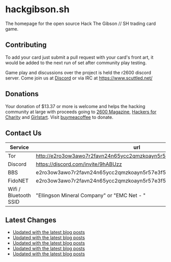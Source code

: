 # hackgibson.sh
The homepage for the open source Hack The Gibson // SH trading card game.


## Contributing

To add your card just submit a pull request with your card's front art, it would be added to the next run of set after community play testing.

Game play and discussions over the project is held the r2600 discord server. Come join us at [Discord](https://discord.com/invite/9hABUzz) or via IRC at https://www.scuttled.net/


## Donations

Your donation of $13.37 or more is welcome and helps the hacking community at large with proceeds going to [2600 Magazine](https://2600.com/), [Hackers for Charity](https://hackersforcharity.org) and [Girlstart](https://girlstart.org).  Visit [buymeacoffee](https://www.buymeacoffee.com/hackgibson.sh) to donate.


## Contact Us

Service | url
-|-
Tor | http://e2ro3ow3awo7r2favn24n65ycc2qmzkoayn5r57e3f56nvjwdcgg32ad.onion
Discord | https://discord.com/invite/9hABUzz
BBS | e2ro3ow3awo7r2favn24n65ycc2qmzkoayn5r57e3f56nvjwdcgg32ad.onion:23
FidoNET | e2ro3ow3awo7r2favn24n65ycc2qmzkoayn5r57e3f56nvjwdcgg32ad.onion:24554
Wifi / Bluetooth SSID | "Ellingson Mineral Company" or "EMC Net - <fidonet address>"

## Latest Changes
<!-- BLOG-POST-LIST:START -->
- [Updated with the latest blog posts](https://github.com/DFW2600/hackgibson.sh/commit/2496143c243a034326886a91cee31047875fb7ab)
- [Updated with the latest blog posts](https://github.com/DFW2600/hackgibson.sh/commit/5a8c0af54b6f568b79dcc7f5dc3842ebb44e76f3)
- [Updated with the latest blog posts](https://github.com/DFW2600/hackgibson.sh/commit/ffecba24fb346884b5bbba2811083fe2bc5a69c9)
- [Updated with the latest blog posts](https://github.com/DFW2600/hackgibson.sh/commit/5446860c77db6c26f97afc312e1481014cb583c2)
- [Updated with the latest blog posts](https://github.com/DFW2600/hackgibson.sh/commit/5c71fa41d404b8b1c55e18c85e435d9b74b21ce0)
<!-- BLOG-POST-LIST:END -->
